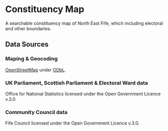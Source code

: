 # Constituency Map

A searchable constituency map of North East Fife, which including electoral and other boundaries.

## Data Sources

### Maping & Geocoding
[OpenStreetMap](https://openstreetmap.org/copyright/) under [ODbL](https://opendatacommons.org/licenses/odbl/).

### UK Parliament, Scottish Parliament & Electoral Ward data
Office for National Statistics licensed under the Open Government Licence v.3.0.

### Community Council data
Fife Council licensed under the Open Government Licence v.3.0.
